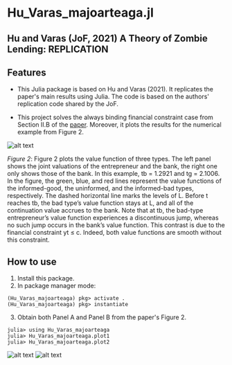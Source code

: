 # Hu_Varas_majoarteaga.jl

## Hu and Varas (JoF, 2021) A Theory of Zombie Lending: REPLICATION


## Features

* This Julia package is based on Hu and Varas (2021). It replicates the paper's main results using Julia. The code is based on the authors' replication code shared by the JoF.

* This project solves the always binding financial constraint case from Section II.B of the [paper](https://onlinelibrary.wiley.com/doi/abs/10.1111/jofi.13022). Moreover, it plots the results for the numerical example from Figure 2.


![alt text](https://i.ibb.co/6nDw6yx/Screenshot-2022-01-23-at-23-59-40.png)

*Figure 2*: Figure 2 plots the value function of three types. The left panel shows the joint valuations of the entrepreneur and the bank, the right one only shows those of the bank. In this example, tb = 1.2921 and tg = 2.1006. In the figure, the green, blue, and red lines represent the value functions of the informed-good, the uninformed, and the informed-bad types, respectively. The dashed horizontal line marks the levels of L. Before t reaches tb, the bad type’s value function stays at L, and all of the continuation value accrues to the bank. Note that at tb, the bad-type entrepreneur’s value function experiences a discontinuous jump, whereas no such jump occurs in the bank’s value function. This contrast is due to the financial constraint yt ≤ c. Indeed, both value functions are smooth without this constraint.


## How to use

1. Install this package.
2. In package manager mode:
```
(Hu_Varas_majoarteaga) pkg> activate .
(Hu_Varas_majoarteaga) pkg> instantiate
```
3. Obtain both Panel A and Panel B from the paper's Figure 2.
```
julia> using Hu_Varas_majoarteaga
julia> Hu_Varas_majoarteaga.plot1
julia> Hu_Varas_majoarteaga.plot2
```
![alt text](https://i.ibb.co/9sVzyz0/Screenshot-2022-01-28-at-03-05-29.png)
![alt text](https://i.ibb.co/ZhX3G4T/Screenshot-2022-01-28-at-03-05-39.png)



[docs-dev-img]: https://img.shields.io/badge/docs-dev-blue.svg
[docs-dev-url]: https://majoarteaga.github.io/Hu_Varas_majoarteaga.jl/latest

[docs-stable-img]: https://img.shields.io/badge/docs-stable-blue.svg
[docs-stable-url]: https://majoarteaga.github.io/Hu_Varas_majoarteaga.jl/latest





